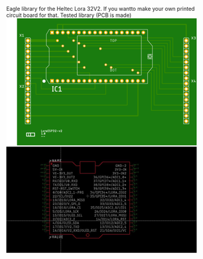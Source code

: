 Eagle library for the Heltec Lora 32V2. 
If you wantto make your own printed circuit board for that.
Tested library (PCB is made)
![alt text](https://github.com/TrueLoveFor0/Heltec-Lora32-V2-Eagle-lib/blob/main/LoraESP32-v2.png?raw=true)
![alt text](https://github.com/TrueLoveFor0/Heltec-Lora32-V2-Eagle-lib/blob/main/LoraWifi32V2-Symbol.jpg?raw=true)

